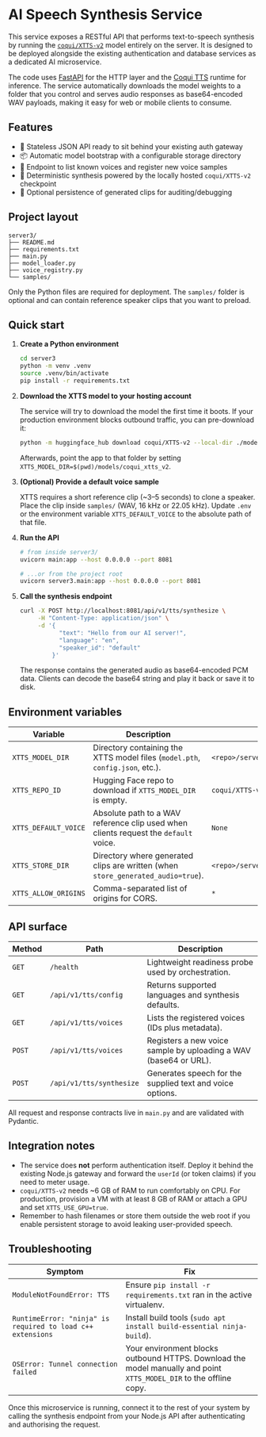 # AI Speech Synthesis Service

This service exposes a RESTful API that performs text-to-speech synthesis by running the [`coqui/XTTS-v2`](https://huggingface.co/coqui/XTTS-v2) model entirely on the server.  It is designed to be deployed alongside the existing authentication and database services as a dedicated AI microservice.

The code uses [FastAPI](https://fastapi.tiangolo.com/) for the HTTP layer and the [Coqui TTS](https://tts.readthedocs.io/) runtime for inference.  The service automatically downloads the model weights to a folder that you control and serves audio responses as base64-encoded WAV payloads, making it easy for web or mobile clients to consume.

## Features

- 🔐 Stateless JSON API ready to sit behind your existing auth gateway
- 📦 Automatic model bootstrap with a configurable storage directory
- 🔁 Endpoint to list known voices and register new voice samples
- 🧠 Deterministic synthesis powered by the locally hosted `coqui/XTTS-v2` checkpoint
- 📂 Optional persistence of generated clips for auditing/debugging

## Project layout

```
server3/
├── README.md
├── requirements.txt
├── main.py
├── model_loader.py
├── voice_registry.py
└── samples/
```

Only the Python files are required for deployment.  The `samples/` folder is optional and can contain reference speaker clips that you want to preload.

## Quick start

1. **Create a Python environment**
   ```bash
   cd server3
   python -m venv .venv
   source .venv/bin/activate
   pip install -r requirements.txt
   ```

2. **Download the XTTS model to your hosting account**

   The service will try to download the model the first time it boots. If your production environment blocks outbound traffic, you can pre-download it:

   ```bash
   python -m huggingface_hub download coqui/XTTS-v2 --local-dir ./models/coqui_xtts_v2 --exclude "*.onnx" "*.tflite"
   ```

   Afterwards, point the app to that folder by setting `XTTS_MODEL_DIR=$(pwd)/models/coqui_xtts_v2`.

3. **(Optional) Provide a default voice sample**

   XTTS requires a short reference clip (~3–5 seconds) to clone a speaker. Place the clip inside `samples/` (WAV, 16 kHz or 22.05 kHz). Update `.env` or the environment variable `XTTS_DEFAULT_VOICE` to the absolute path of that file.

4. **Run the API**
   ```bash
   # from inside server3/
   uvicorn main:app --host 0.0.0.0 --port 8081

   # ...or from the project root
   uvicorn server3.main:app --host 0.0.0.0 --port 8081
   ```

5. **Call the synthesis endpoint**
   ```bash
   curl -X POST http://localhost:8081/api/v1/tts/synthesize \
        -H "Content-Type: application/json" \
        -d '{
              "text": "Hello from our AI server!",
              "language": "en",
              "speaker_id": "default"
            }'
   ```

   The response contains the generated audio as base64-encoded PCM data. Clients can decode the base64 string and play it back or save it to disk.

## Environment variables

| Variable | Description | Default |
|----------|-------------|---------|
| `XTTS_MODEL_DIR` | Directory containing the XTTS model files (`model.pth`, `config.json`, etc.). | `<repo>/server3/models/coqui_xtts_v2` |
| `XTTS_REPO_ID` | Hugging Face repo to download if `XTTS_MODEL_DIR` is empty. | `coqui/XTTS-v2` |
| `XTTS_DEFAULT_VOICE` | Absolute path to a WAV reference clip used when clients request the `default` voice. | `None` |
| `XTTS_STORE_DIR` | Directory where generated clips are written (when `store_generated_audio=true`). | `<repo>/server3/generated` |
| `XTTS_ALLOW_ORIGINS` | Comma-separated list of origins for CORS. | `*` |

## API surface

| Method | Path | Description |
|--------|------|-------------|
| `GET` | `/health` | Lightweight readiness probe used by orchestration. |
| `GET` | `/api/v1/tts/config` | Returns supported languages and synthesis defaults. |
| `GET` | `/api/v1/tts/voices` | Lists the registered voices (IDs plus metadata). |
| `POST` | `/api/v1/tts/voices` | Registers a new voice sample by uploading a WAV (base64 or URL). |
| `POST` | `/api/v1/tts/synthesize` | Generates speech for the supplied text and voice options. |

All request and response contracts live in `main.py` and are validated with Pydantic.

## Integration notes

- The service does **not** perform authentication itself.  Deploy it behind the existing Node.js gateway and forward the `userId` (or token claims) if you need to meter usage.
- `coqui/XTTS-v2` needs ~6 GB of RAM to run comfortably on CPU.  For production, provision a VM with at least 8 GB of RAM or attach a GPU and set `XTTS_USE_GPU=true`.
- Remember to hash filenames or store them outside the web root if you enable persistent storage to avoid leaking user-provided speech.

## Troubleshooting

| Symptom | Fix |
|---------|-----|
| `ModuleNotFoundError: TTS` | Ensure `pip install -r requirements.txt` ran in the active virtualenv. |
| `RuntimeError: "ninja" is required to load c++ extensions` | Install build tools (`sudo apt install build-essential ninja-build`). |
| `OSError: Tunnel connection failed` | Your environment blocks outbound HTTPS. Download the model manually and point `XTTS_MODEL_DIR` to the offline copy. |

Once this microservice is running, connect it to the rest of your system by calling the synthesis endpoint from your Node.js API after authenticating and authorising the request.

